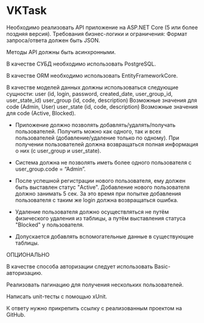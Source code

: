 # VKTask
Необходимо реализовать API приложение на ASP.NET Core (5 или более поздняя
версия).
Требования бизнес-логики и ограничения:
Формат запроса/ответа должен быть JSON.

Методы API должны быть асинхронными.

В качестве СУБД необходимо использовать PostgreSQL.

В качестве ORM необходимо использовать EntityFrameworkCore.

В качестве моделей данных должны использоваться следующие сущности:
user (id, login, password, created_date, user_group_id, user_state_id)
user_group (id, code, description) Возможные значения для code (Admin, User)
user_state (id, code, description) Возможные значения для code (Active, Blocked).
- Приложение должно позволять добавлять/удалять/получать пользователей. Получить
можно как одного, так и всех пользователей (добавление/удаление только по одному). При
получении пользователей должна возвращаться полная информация о них (с user_group и
user_state).

- Система должна не позволять иметь более одного пользователя с user_group.code =
“Admin”.

- После успешной регистрации нового пользователя, ему должен быть выставлен статус
"Active". Добавление нового пользователя должно занимать 5 сек. За это время при попытке
добавления пользователя с таким же login должна возвращаться ошибка.

- Удаление пользователя должно осуществляться не путём физического удаления из
таблицы, а путём выставления статуса "Blocked" у пользователя.

- Допускается добавлять вспомогательные данные в существующие таблицы.

ОПЦИОНАЛЬНО

В качестве способа авторизации следует использовать Basic-авторизацию.

Реализовать пагинацию для получения нескольких пользователей.

Написать unit-тесты с помощью xUnit.

К ответу нужно прикрепить ссылку с реализованным проектом на GitHub.

